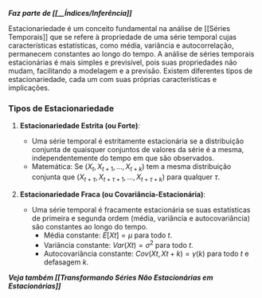 ***Faz parte de [[__Índices/Inferência]]***

Estacionariedade é um conceito fundamental na análise de [[Séries Temporais]] que se refere à propriedade de uma série temporal cujas características estatísticas, como média, variância e autocorrelação, permanecem constantes ao longo do tempo. A análise de séries temporais estacionárias é mais simples e previsível, pois suas propriedades não mudam, facilitando a modelagem e a previsão. Existem diferentes tipos de estacionariedade, cada um com suas próprias características e implicações.
### Tipos de Estacionariedade

1. **Estacionariedade Estrita (ou Forte)**:
    
    - Uma série temporal é estritamente estacionária se a distribuição conjunta de quaisquer conjuntos de valores da série é a mesma, independentemente do tempo em que são observados.
    - Matemática: Se $(X_t,X_{t+1},…,X_{t+k})$ tem a mesma distribuição conjunta que $(X_{t+τ},X_{t+τ+1},…,X_{t+τ+k})$ para qualquer $τ$.
2. **Estacionariedade Fraca (ou Covariância-Estacionária)**:
    - Uma série temporal é fracamente estacionária se suas estatísticas de primeira e segunda ordem (média, variância e autocovariância) são constantes ao longo do tempo.
        - Média constante: $E[Xt]=μ$ para todo $t$.
        - Variância constante: $Var(Xt)=σ^2$ para todo $t$.
        - Autocovariância constante: $Cov(Xt,Xt+k)=γ(k)$ para todo $t$ e defasagem $k$.

***Veja também [[Transformando Séries Não Estacionárias em Estacionárias]]***